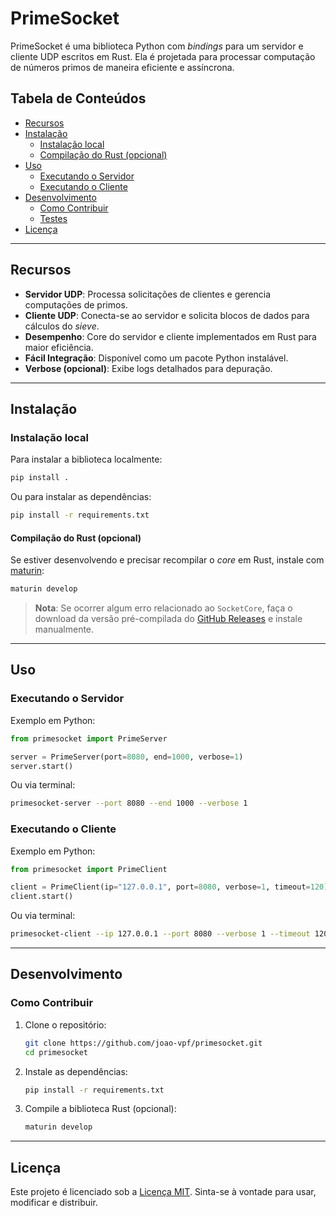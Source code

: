 # PrimeSocket

PrimeSocket é uma biblioteca Python com *bindings* para um servidor e cliente UDP escritos em Rust.
Ela é projetada para processar computação de números primos de maneira eficiente e assíncrona.

## Tabela de Conteúdos

- [Recursos](#recursos)
- [Instalação](#instalação)
  - [Instalação local](#instalação-local)
  - [Compilação do Rust (opcional)](#compilação-do-rust-opcional)
- [Uso](#uso)
  - [Executando o Servidor](#executando-o-servidor)
  - [Executando o Cliente](#executando-o-cliente)
- [Desenvolvimento](#desenvolvimento)
  - [Como Contribuir](#como-contribuir)
  - [Testes](#testes)
- [Licença](#licença)

---

## Recursos

- **Servidor UDP**: Processa solicitações de clientes e gerencia computações de primos.
- **Cliente UDP**: Conecta-se ao servidor e solicita blocos de dados para cálculos do *sieve*.
- **Desempenho**: Core do servidor e cliente implementados em Rust para maior eficiência.
- **Fácil Integração**: Disponível como um pacote Python instalável.
- **Verbose (opcional)**: Exibe logs detalhados para depuração.

---

## Instalação

### Instalação local

Para instalar a biblioteca localmente:

```sh
pip install .
```

Ou para instalar as dependências:

```sh
pip install -r requirements.txt
```

#### Compilação do Rust (opcional)

Se estiver desenvolvendo e precisar recompilar o *core* em Rust, instale com [maturin](https://github.com/PyO3/maturin):

```sh
maturin develop
```

> **Nota**: Se ocorrer algum erro relacionado ao `SocketCore`, faça o download da versão pré-compilada do [GitHub Releases](https://github.com/Joao-vpf/primesocket/releases) e instale manualmente.

---

## Uso

### Executando o Servidor

Exemplo em Python:

```python
from primesocket import PrimeServer

server = PrimeServer(port=8080, end=1000, verbose=1)
server.start()
```

Ou via terminal:

```sh
primesocket-server --port 8080 --end 1000 --verbose 1
```

### Executando o Cliente

Exemplo em Python:

```python
from primesocket import PrimeClient

client = PrimeClient(ip="127.0.0.1", port=8080, verbose=1, timeout=120)
client.start()
```

Ou via terminal:

```sh
primesocket-client --ip 127.0.0.1 --port 8080 --verbose 1 --timeout 120
```

---

## Desenvolvimento

### Como Contribuir

1. Clone o repositório:
   ```sh
   git clone https://github.com/joao-vpf/primesocket.git
   cd primesocket
   ```

2. Instale as dependências:
   ```sh
   pip install -r requirements.txt
   ```

3. Compile a biblioteca Rust (opcional):
   ```sh
   maturin develop
   ```
   
---

## Licença

Este projeto é licenciado sob a [Licença MIT](LICENSE). Sinta-se à vontade para usar, modificar e distribuir.
